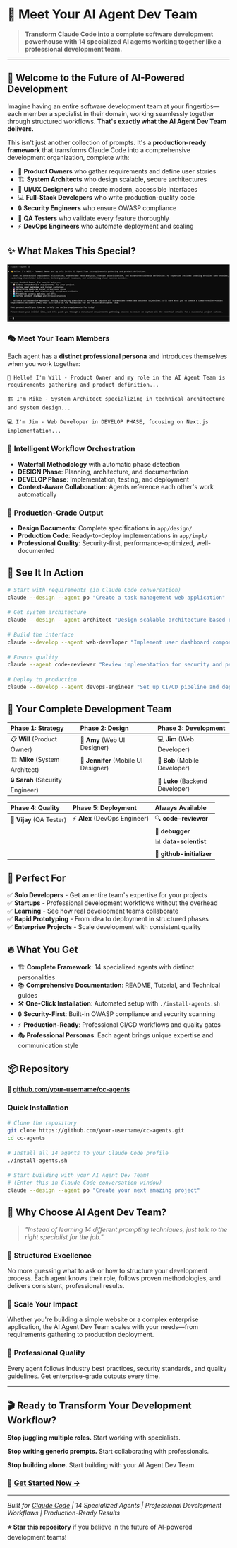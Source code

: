 # 🤖 Meet Your AI Agent Dev Team

> **Transform Claude Code into a complete software development powerhouse with 14 specialized AI agents working together like a professional development team.**

---

## 🌟 Welcome to the Future of AI-Powered Development

Imagine having an entire software development team at your fingertips—each member a specialist in their domain, working seamlessly together through structured workflows. **That's exactly what the AI Agent Dev Team delivers.**

This isn't just another collection of prompts. It's a **production-ready framework** that transforms Claude Code into a comprehensive development organization, complete with:

- 🎯 **Product Owners** who gather requirements and define user stories
- 🏗️ **System Architects** who design scalable, secure architectures  
- 🎨 **UI/UX Designers** who create modern, accessible interfaces
- 💻 **Full-Stack Developers** who write production-quality code
- 🔒 **Security Engineers** who ensure OWASP compliance
- 🧪 **QA Testers** who validate every feature thoroughly
- ⚡ **DevOps Engineers** who automate deployment and scaling

## ✨ What Makes This Special?

![Claude-Code-Conversation](./images/Claude-Code-Conversation.jpg)

### 🎭 **Meet Your Team Members**
Each agent has a **distinct professional persona** and introduces themselves when you work together:

```
👋 Hello! I'm Will - Product Owner and my role in the AI Agent Team is 
requirements gathering and product definition...

🏗️ I'm Mike - System Architect specializing in technical architecture 
and system design...

💻 I'm Jim - Web Developer in DEVELOP PHASE, focusing on Next.js 
implementation...
```

### 🔄 **Intelligent Workflow Orchestration**
- **Waterfall Methodology** with automatic phase detection
- **DESIGN Phase**: Planning, architecture, and documentation
- **DEVELOP Phase**: Implementation, testing, and deployment
- **Context-Aware Collaboration**: Agents reference each other's work automatically

### 🎯 **Production-Grade Output**
- **Design Documents**: Complete specifications in `app/design/`
- **Production Code**: Ready-to-deploy implementations in `app/impl/`
- **Professional Quality**: Security-first, performance-optimized, well-documented

## 🚀 See It In Action

```bash
# Start with requirements (in Claude Code conversation)
claude --design --agent po "Create a task management web application"

# Get system architecture
claude --design --agent architect "Design scalable architecture based on PRD"

# Build the interface
claude --develop --agent web-developer "Implement user dashboard component"

# Ensure quality
claude --agent code-reviewer "Review implementation for security and performance"

# Deploy to production
claude --develop --agent devops-engineer "Set up CI/CD pipeline and deploy"
```

## 👥 Your Complete Development Team

| **Phase 1: Strategy** | **Phase 2: Design** | **Phase 3: Development** |
|:---------------------|:-------------------|:-------------------------|
| 📋 **Will** (Product Owner) | 🎨 **Amy** (Web UI Designer) | 💻 **Jim** (Web Developer) |
| 🏗️ **Mike** (System Architect) | 📱 **Jennifer** (Mobile UI Designer) | 📱 **Bob** (Mobile Developer) |
| 🔒 **Sarah** (Security Engineer) | | 🔧 **Luke** (Backend Developer) |

| **Phase 4: Quality** | **Phase 5: Deployment** | **Always Available** |
|:-------------------|:----------------------|:-------------------|
| 🧪 **Vijay** (QA Tester) | ⚡ **Alex** (DevOps Engineer) | 🔍 **code-reviewer** |
| | | 🐛 **debugger** |
| | | 📊 **data-scientist** |
| | | 🚀 **github-initializer** |

## 🎯 Perfect For

✅ **Solo Developers** - Get an entire team's expertise for your projects  
✅ **Startups** - Professional development workflows without the overhead  
✅ **Learning** - See how real development teams collaborate  
✅ **Rapid Prototyping** - From idea to deployment in structured phases  
✅ **Enterprise Projects** - Scale development with consistent quality  

## 🔥 What You Get

- 🏗️ **Complete Framework**: 14 specialized agents with distinct personalities
- 📚 **Comprehensive Documentation**: README, Tutorial, and Technical guides  
- 🛠️ **One-Click Installation**: Automated setup with `./install-agents.sh`
- 🔒 **Security-First**: Built-in OWASP compliance and security scanning
- ⚡ **Production-Ready**: Professional CI/CD workflows and quality gates
- 🎭 **Professional Personas**: Each agent brings unique expertise and communication style

## 📦 Repository

**🔗 [github.com/your-username/cc-agents](https://github.com/your-username/cc-agents)**

### Quick Installation
```bash
# Clone the repository
git clone https://github.com/your-username/cc-agents.git
cd cc-agents

# Install all 14 agents to your Claude Code profile
./install-agents.sh

# Start building with your AI Agent Dev Team!
# (Enter this in Claude Code conversation window)
claude --design --agent po "Create your next amazing project"
```

## 🌟 Why Choose AI Agent Dev Team?

> *"Instead of learning 14 different prompting techniques, just talk to the right specialist for the job."*

### 🎯 **Structured Excellence**
No more guessing what to ask or how to structure your development process. Each agent knows their role, follows proven methodologies, and delivers consistent, professional results.

### 🚀 **Scale Your Impact**
Whether you're building a simple website or a complex enterprise application, the AI Agent Dev Team scales with your needs—from requirements gathering to production deployment.

### 💎 **Professional Quality**
Every agent follows industry best practices, security standards, and quality guidelines. Get enterprise-grade outputs every time.

---

## 🎬 Ready to Transform Your Development Workflow?

**Stop juggling multiple roles.** Start working with specialists.

**Stop writing generic prompts.** Start collaborating with professionals.

**Stop building alone.** Start building with your AI Agent Dev Team.

### 🚀 [**Get Started Now →**](https://github.com/your-username/cc-agents)

---

*Built for [Claude Code](https://claude.ai/code) | 14 Specialized Agents | Professional Development Workflows | Production-Ready Results*

**⭐ Star this repository** if you believe in the future of AI-powered development teams!